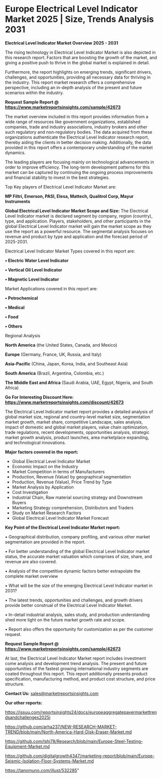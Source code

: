 # Europe Electrical Level Indicator Market 2025 | Size, Trends Analysis 2031

<Strong> Electrical Level Indicator Market Overview 2025 - 2031</strong>

The rising technology in Electrical Level Indicator Market is also depicted in this research report. Factors that are boosting the growth of the market, and giving a positive push to thrive in the global market is explained in detail.

Furthermore, the report highlights on emerging trends, significant drivers, challenges, and opportunities, providing all necessary data for thriving in the industry. This report market research offers a comprehensive perspective, including an in-depth analysis of the present and future scenarios within the industry.

<strong>Request Sample Report @ <a href=https://www.marketreportsinsights.com/sample/42673>https://www.marketreportsinsights.com/sample/42673</a></strong>

The market overview included in this report provides information from a wide range of resources like government organizations, established companies, trade and industry associations, industry brokers and other such regulatory and non-regulatory bodies. The data acquired from these organizations authenticate the Electrical Level Indicator research report, thereby aiding the clients in better decision making. Additionally, the data provided in this report offers a contemporary understanding of the market dynamics.

The leading players are focusing mainly on technological advancements in order to improve efficiency. The long-term development patterns for this market can be captured by continuing the ongoing process improvements and financial stability to invest in the best strategies.

Top Key players of Electrical Level Indicator Market are:

<strong>MP Filtri, Emerson, PASI, Elesa, Mattech, Qualitrol Corp, Mayur Instruments</strong>

<strong><b>Global Electrical Level Indicator Market Scope and Size:</b></strong>
The Electrical Level Indicator market is declared segment by company, region (country), type, and application. Players, stakeholders, and other participants in the global Electrical Level Indicator market will gain the market scope as they use the report as a powerful resource. The segmental analysis focuses on revenue and product by type and application and the forecast period of 2025-2031.

Electrical Level Indicator Market Types covered in this report are:

<strong>•  Electric Water Level Indicator

•  Vertical Oil Level Indicator

•  Magnetic Level Indicator</strong>

Market Applications covered in this report are:

<strong>•  Petrochemical

•  Medical

•  Food

•  Others</strong> 

Regional Analysis

<strong>North America</strong> (the United States, Canada, and Mexico)

<strong>Europe</strong> (Germany, France, UK, Russia, and Italy)

<strong>Asia-Pacific</strong> (China, Japan, Korea, India, and Southeast Asia)

<strong>South America</strong> (Brazil, Argentina, Colombia, etc.)

<strong>The Middle East and Africa</strong> (Saudi Arabia, UAE, Egypt, Nigeria, and South Africa)

<strong>Go For Interesting Discount Here: <a href=https://www.marketreportsinsights.com/discount/42673>https://www.marketreportsinsights.com/discount/42673</a></strong>

The Electrical Level Indicator market report provides a detailed analysis of global market size, regional and country-level market size, segmentation market growth, market share, competitive Landscape, sales analysis, impact of domestic and global market players, value chain optimization, trade regulations, recent developments, opportunities analysis, strategic market growth analysis, product launches, area marketplace expanding, and technological innovations.

<strong><b>Major factors covered in the report:</b></strong>
<ul>
  <li>Global Electrical Level Indicator Market </li>
  <li>Economic Impact on the Industry</li>
  <li>Market Competition in terms of Manufacturers</li>
  <li>Production, Revenue (Value) by geographical segmentation</li>
  <li>Production, Revenue (Value), Price Trend by Type</li>
  <li>Market Analysis by Application</li>
  <li>Cost Investigation</li>
  <li>Industrial Chain, Raw material sourcing strategy and Downstream Buyers</li>
  <li>Marketing Strategy comprehension, Distributors and Traders</li>
  <li>Study on Market Research Factors</li>
  <li>Global Electrical Level Indicator Market Forecast</li>
</ul>

<strong><b>Key Point of the Electrical Level Indicator Market report:</b></strong>

• Geographical distribution, company profiling, and various other market segmentation are provided in the report.

• For better understanding of the global Electrical Level Indicator market status, the accurate market valuation which comprises of size, share, and revenue are also covered.

• Analysis of the competitive dynamic factors better extrapolate the complete market overview

• What will be the size of the emerging Electrical Level Indicator market in 2031?

• The latest trends, opportunities and challenges, and growth drivers provide better construal of the Electrical Level Indicator Market.

• In-detail industrial analysis, sales study, and production understanding shed more light on the future market growth rate and scope.

• Report also offers the opportunity for customization as per the customer request.

<strong>Request Sample Report @ <a href=https://www.marketreportsinsights.com/sample/42673>https://www.marketreportsinsights.com/sample/42673</a></strong>

At last, the Electrical Level Indicator Market report includes investment come analysis and development trend analysis. The present and future opportunities of the fastest growing international industry segments are coated throughout this report. This report additionally presents product specification, manufacturing method, and product cost structure, and price structure.

<strong>Contact Us:</strong>
sales@marketreportsinsights.com

<strong>Our other reports:</strong>

<a href=https://issuu.com/reportsinsights24/docs/europeaggregatepavermarkettrendsandchallenges2025i>https://issuu.com/reportsinsights24/docs/europeaggregatepavermarkettrendsandchallenges2025i</a>

<a href=https://github.com/arha237/NEW-RESEARCH-MARKET-TREND/blob/main/North-America-Hard-Disk-Eraser-Market.md>https://github.com/arha237/NEW-RESEARCH-MARKET-TREND/blob/main/North-America-Hard-Disk-Eraser-Market.md</a>

<a href=https://github.com/Ishi78/Research/blob/main/Europe-Steel-Testing-Equipment-Market.md>https://github.com/Ishi78/Research/blob/main/Europe-Steel-Testing-Equipment-Market.md</a>

<a href=https://github.com/digitalgrowth4347/marketing-report/blob/main/Europe-Seismic-Isolation-Floor-Systems-Market.md>https://github.com/digitalgrowth4347/marketing-report/blob/main/Europe-Seismic-Isolation-Floor-Systems-Market.md</a>

<a href=https://tanomuno.com/illust/532285>https://tanomuno.com/illust/532285</a>"
